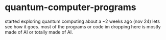 # quantum-computer-programs
started exploring quantum computing about a ~2 weeks ago (nov 24) lets see how it goes.
most of the programs or code im dropping here is mostly made of AI or totally made of AI.
